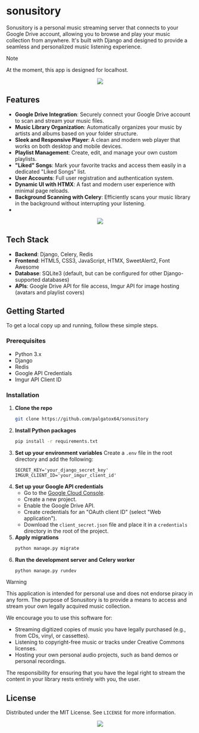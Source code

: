 # sonusitory

Sonusitory is a personal music streaming server that connects to your Google Drive account, allowing you to browse and play your music collection from anywhere. It's built with Django and designed to provide a seamless and personalized music listening experience.
> [!NOTE]
> At the moment, this app is designed for localhost.

<div align="center">
  <img src="https://imgur.com/uUvxzAi.png">
</div>

## Features

* **Google Drive Integration**: Securely connect your Google Drive account to scan and stream your music files.
* **Music Library Organization**: Automatically organizes your music by artists and albums based on your folder structure.
* **Sleek and Responsive Player**: A clean and modern web player that works on both desktop and mobile devices.
* **Playlist Management**: Create, edit, and manage your own custom playlists.
* **"Liked" Songs**: Mark your favorite tracks and access them easily in a dedicated "Liked Songs" list.
* **User Accounts**: Full user registration and authentication system.
* **Dynamic UI with HTMX**: A fast and modern user experience with minimal page reloads.
* **Background Scanning with Celery**: Efficiently scans your music library in the background without interrupting your listening.
* 
<div align="center">
  <img src="https://imgur.com/Zsx6N2q.png">
</div>

## Tech Stack

* **Backend**: Django, Celery, Redis
* **Frontend**: HTML5, CSS3, JavaScript, HTMX, SweetAlert2, Font Awesome
* **Database**: SQLite3 (default, but can be configured for other Django-supported databases)
* **APIs**: Google Drive API for file access, Imgur API for image hosting (avatars and playlist covers)

## Getting Started

To get a local copy up and running, follow these simple steps.

### Prerequisites

* Python 3.x
* Django
* Redis
* Google API Credentials
* Imgur API Client ID

### Installation

1.  **Clone the repo**
    ```sh
    git clone https://github.com/palgatox64/sonusitory
    ```
2.  **Install Python packages**
    ```sh
    pip install -r requirements.txt
    ```
3.  **Set up your environment variables**
    Create a `.env` file in the root directory and add the following:
    ```
    SECRET_KEY='your_django_secret_key'
    IMGUR_CLIENT_ID='your_imgur_client_id'
    ```
4.  **Set up your Google API credentials**
    - Go to the [Google Cloud Console](https://console.cloud.google.com/).
    - Create a new project.
    - Enable the Google Drive API.
    - Create credentials for an "OAuth client ID" (select "Web application").
    - Download the `client_secret.json` file and place it in a `credentials` directory in the root of the project.
5.  **Apply migrations**
    ```sh
    python manage.py migrate
    ```
6.  **Run the development server and Celery worker**
    ```sh
    python manage.py rundev
    ```
> [!WARNING]
>This application is intended for personal use and does not endorse piracy in any form. The purpose of Sonusitory is to provide a means to access and stream your own legally acquired music collection.
>
>We encourage you to use this software for:
>* Streaming digitized copies of music you have legally purchased (e.g., from CDs, vinyl, or cassettes).
>* Listening to copyright-free music or tracks under Creative Commons licenses.
>* Hosting your own personal audio projects, such as band demos or personal recordings.
>
>The responsibility for ensuring that you have the legal right to stream the content in your library rests entirely with you, the user.

## License

Distributed under the MIT License. See `LICENSE` for more information.

<div align="center">
  <img src="https://imgur.com/EMFiEIF.png">
</div>
